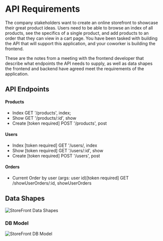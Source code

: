 # API Requirements

The company stakeholders want to create an online storefront to showcase their great product ideas. Users need to be able to browse an index of all products, see the specifics of a single product, and add products to an order that they can view in a cart page. You have been tasked with building the API that will support this application, and your coworker is building the frontend.

These are the notes from a meeting with the frontend developer that describe what endpoints the API needs to supply, as well as data shapes the frontend and backend have agreed meet the requirements of the application.

## API Endpoints

#### Products

- Index GET '/products', index;
- Show GET '/products/:id', show
- Create [token required] POST '/products', post

#### Users

- Index [token required] GET '/users/, index
- Show [token required] GET '/users/:id', show
- Create [token required] POST '/users', post

#### Orders

- Current Order by user (args: user id)[token required] GET /showUserOrders/:id, showUserOrders

## Data Shapes

![StoreFront Data Shapes](https://user-images.githubusercontent.com/14042720/132752238-2c845d20-4eca-435d-b619-ed01b1fd3c5e.png)

### DB Model

![StoreFront DB Model](https://user-images.githubusercontent.com/14042720/132509495-ed664ee5-782d-4ce3-ae38-c0b4ca34b924.png)
